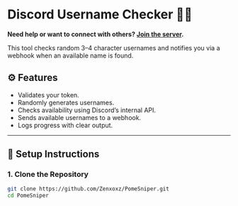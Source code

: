 # Discord Username Checker 🕵️‍♂️

**Need help or want to connect with others? [Join the server](https://discord.gg/gMmYcQKGHm).**

This tool checks random 3–4 character usernames and notifies you via a webhook when an available name is found.

## ⚙️ Features

- Validates your token.
- Randomly generates usernames.
- Checks availability using Discord’s internal API.
- Sends available usernames to a webhook.
- Logs progress with clear output.

---

## 🚀 Setup Instructions

### 1. Clone the Repository

```bash
git clone https://github.com/Zenxoxz/PomeSniper.git
cd PomeSniper
